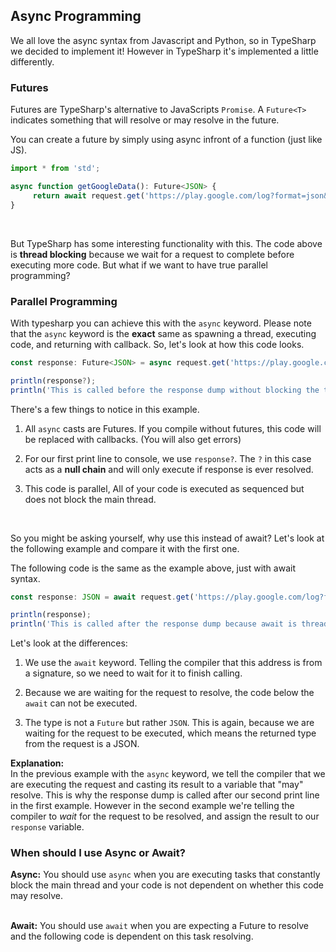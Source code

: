 ## Async Programming

We all love the async syntax from Javascript and Python, so in TypeSharp we decided to implement it! However in TypeSharp it's implemented a little differently.


### Futures
Futures are TypeSharp's alternative to JavaScripts `Promise`. A `Future<T>` indicates something that will resolve or may resolve in the future. <br />

You can create a future by simply using async infront of a function (just like JS).
```ts
import * from 'std';

async function getGoogleData(): Future<JSON> {
     return await request.get('https://play.google.com/log?format=json&hasfast=true');
}
```
<br />

But TypeSharp has some interesting functionality with this. The code above is **thread blocking** because we wait for a request to complete before executing more code. But what if we want to have true parallel programming?

### Parallel Programming
With typesharp you can achieve this with the `async` keyword. Please note that the `async` keyword is the **exact** same as spawning a thread, executing code, and returning with callback.
So, let's look at how this code looks.
```ts
const response: Future<JSON> = async request.get('https://play.google.com/log?format=json&hasfast=true');

println(response?);
println('This is called before the response dump without blocking the thread.');
```

There's a few things to notice in this example. <br />

 1. All `async` casts are Futures. If you compile without futures, this code will be replaced with callbacks. (You will also get errors)

 2. For our first print line to console, we use `response?`. The `?` in this case acts as a **null chain** and will only execute if response is ever resolved.

 3. This code is parallel, All of your code is executed as sequenced but does not block the main thread.
 <br/>

So you might be asking yourself, why use this instead of await?
Let's look at the following example and compare it with the first one.<br />

The following code is the same as the example above, just with await syntax.
```ts
const response: JSON = await request.get('https://play.google.com/log?format=json&hasfast=true);

println(response);
println('This is called after the response dump because await is thread blocking.');
```

Let's look at the differences: <br />

 1. We use the `await` keyword. Telling the compiler that this address is from a signature, so we need to wait for it to finish calling.

 2. Because we are waiting for the request to resolve, the code below the `await` can not be executed.

 3. The type is not a `Future` but rather `JSON`. This is again, because we are waiting for the request to be executed, which means the returned type from the request is a JSON.

**Explanation:**<br />
In the previous example with the `async` keyword, we tell the compiler that we are executing the request and casting its result to a variable that "may" resolve. This is why the response dump is called after our second print line in the first example. However in the second example we're telling the compiler to *wait* for the request to be resolved, and assign the result to our `response` variable.


### When should I use Async or Await?
**Async:** You should use `async` when you are executing tasks that constantly block the main thread and your code is not dependent on whether this code may resolve. <br /><br />

**Await:** You should use `await` when you are expecting a Future to resolve and the following code is dependent on this task resolving.